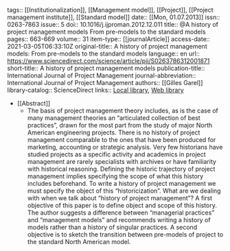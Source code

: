 tags:: [[Institutionalization]], [[Management model]], [[Project]], [[Project management institute]], [[Standard model]]
date:: [[Mon, 01.07.2013]]
issn:: 0263-7863
issue:: 5
doi:: 10.1016/j.ijproman.2012.12.011
title:: @A history of project management models From pre-models to the standard models
pages:: 663-669
volume:: 31
item-type:: [[journalArticle]]
access-date:: 2021-03-05T06:33:10Z
original-title:: A history of project management models: From pre-models to the standard models
language:: en
url:: https://www.sciencedirect.com/science/article/pii/S0263786312001871
short-title:: A history of project management models
publication-title:: International Journal of Project Management
journal-abbreviation:: International Journal of Project Management
authors:: [[Gilles Garel]]
library-catalog:: ScienceDirect
links:: [Local library](zotero://select/library/items/ZU7658HR), [Web library](https://www.zotero.org/users/6520516/items/ZU7658HR)

- [[Abstract]]
	- The basis of project management theory includes, as is the case of many management theories an “articulated collection of best practices”, drawn for the most part from the study of major North American engineering projects. There is no history of project management comparable to the ones that have been produced for marketing, accounting or strategic analysis. Very few historians have studied projects as a specific activity and academics in project management are rarely specialists with archives or have familiarity with historical reasoning. Defining the historic trajectory of project management implies specifying the scope of what this history includes beforehand. To write a history of project management we must specify the object of this “historicization”. What are we dealing with when we talk about “history of project management”? A first objective of this paper is to define object and scope of this history. The author suggests a difference between “managerial practices” and “management models” and recommends writing a history of models rather than a history of singular practices. A second objective is to sketch the transition between pre-models of project to the standard North American model.